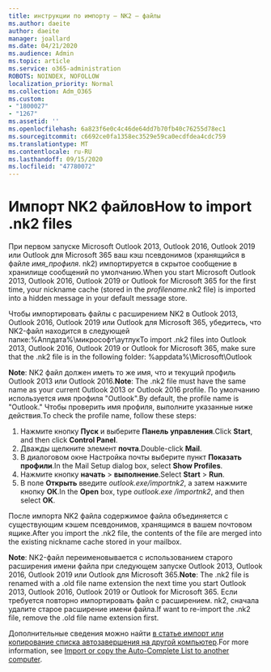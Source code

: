 ```yaml
---
title: инструкции по импорту – NK2 — файлы
ms.author: daeite
author: daeite
manager: joallard
ms.date: 04/21/2020
ms.audience: Admin
ms.topic: article
ms.service: o365-administration
ROBOTS: NOINDEX, NOFOLLOW
localization_priority: Normal
ms.collection: Adm_O365
ms.custom:
- "1800027"
- "1267"
ms.assetid: ''
ms.openlocfilehash: 6a823f6e0c4c46de64dd7b70fb40c76255d78ec1
ms.sourcegitcommit: c6692ce0fa1358ec3529e59ca0ecdfdea4cdc759
ms.translationtype: MT
ms.contentlocale: ru-RU
ms.lasthandoff: 09/15/2020
ms.locfileid: "47780072"
---
```

# <a name="how-to-import-nk2-files"></a><span data-ttu-id="8dfcb-102">Импорт NK2 файлов</span><span class="sxs-lookup"><span data-stu-id="8dfcb-102">How to import .nk2 files</span></span> 

<span data-ttu-id="8dfcb-103">При первом запуске Microsoft Outlook 2013, Outlook 2016, Outlook 2019 или Outlook для Microsoft 365 ваш кэш псевдонимов (хранящийся в файле *имя_профиля*. nk2) импортируется в скрытое сообщение в хранилище сообщений по умолчанию.</span><span class="sxs-lookup"><span data-stu-id="8dfcb-103">When you start Microsoft Outlook 2013, Outlook 2016, Outlook 2019 or Outlook for Microsoft 365 for the first time, your nickname cache (stored in the *profilename*.nk2 file) is imported into a hidden message in your default message store.</span></span>

<span data-ttu-id="8dfcb-104">Чтобы импортировать файлы с расширением NK2 в Outlook 2013, Outlook 2016, Outlook 2019 или Outlook для Microsoft 365, убедитесь, что NK2-файл находится в следующей папке:%Аппдата%\микрософт\аутлук</span><span class="sxs-lookup"><span data-stu-id="8dfcb-104">To import .nk2 files into Outlook 2013, Outlook 2016, Outlook 2019 or Outlook for Microsoft 365, make sure that the .nk2 file is in the following folder: %appdata%\Microsoft\Outlook</span></span>

<span data-ttu-id="8dfcb-105">**Note**: NK2 файл должен иметь то же имя, что и текущий профиль Outlook 2013 или Outlook 2016.</span><span class="sxs-lookup"><span data-stu-id="8dfcb-105">**Note**: The .nk2 file must have the same name as your current Outlook 2013 or Outlook 2016 profile.</span></span> <span data-ttu-id="8dfcb-106">По умолчанию используется имя профиля "Outlook".</span><span class="sxs-lookup"><span data-stu-id="8dfcb-106">By default, the profile name is "Outlook."</span></span> <span data-ttu-id="8dfcb-107">Чтобы проверить имя профиля, выполните указанные ниже действия.</span><span class="sxs-lookup"><span data-stu-id="8dfcb-107">To check the profile name, follow these steps:</span></span> 
1. <span data-ttu-id="8dfcb-108">Нажмите кнопку **Пуск** и выберите **Панель управления**.</span><span class="sxs-lookup"><span data-stu-id="8dfcb-108">Click **Start**, and then click **Control Panel**.</span></span>
2. <span data-ttu-id="8dfcb-109">Дважды щелкните элемент **почта**.</span><span class="sxs-lookup"><span data-stu-id="8dfcb-109">Double-click **Mail**.</span></span>
3. <span data-ttu-id="8dfcb-110">В диалоговом окне Настройка почты выберите пункт **Показать профили**.</span><span class="sxs-lookup"><span data-stu-id="8dfcb-110">In the Mail Setup dialog box, select **Show Profiles**.</span></span>
4. <span data-ttu-id="8dfcb-111">Нажмите кнопку **начать**  >  **выполнение**.</span><span class="sxs-lookup"><span data-stu-id="8dfcb-111">Select **Start** > **Run**.</span></span>
5. <span data-ttu-id="8dfcb-112">В поле **Открыть** введите *outlook.exe/importnk2*, а затем нажмите кнопку **ОК**.</span><span class="sxs-lookup"><span data-stu-id="8dfcb-112">In the **Open** box, type *outlook.exe /importnk2*, and then select **OK**.</span></span> 

<span data-ttu-id="8dfcb-113">После импорта NK2 файла содержимое файла объединяется с существующим кэшем псевдонимов, хранящимся в вашем почтовом ящике.</span><span class="sxs-lookup"><span data-stu-id="8dfcb-113">After you import the .nk2 file, the contents of the file are merged into the existing nickname cache stored in your mailbox.</span></span>

<span data-ttu-id="8dfcb-114">**Note**: NK2-файл переименовывается с использованием старого расширения имени файла при следующем запуске Outlook 2013, Outlook 2016, Outlook 2019 или Outlook для Microsoft 365.</span><span class="sxs-lookup"><span data-stu-id="8dfcb-114">**Note**: The .nk2 file is renamed with a .old file name extension the next time you start Outlook 2013, Outlook 2016, Outlook 2019 or Outlook for Microsoft 365.</span></span> <span data-ttu-id="8dfcb-115">Если требуется повторно импортировать файл с расширением. nk2, сначала удалите старое расширение имени файла.</span><span class="sxs-lookup"><span data-stu-id="8dfcb-115">If want to re-import the .nk2 file, remove the .old file name extension first.</span></span>

<span data-ttu-id="8dfcb-116">Дополнительные сведения можно найти [в статье импорт или копирование списка автозавершения на другой компьютер](https://support.microsoft.com/help/2806550/how-to-import-nk2-files-into-outlook%).</span><span class="sxs-lookup"><span data-stu-id="8dfcb-116">For more information, see [Import or copy the Auto-Complete List to another computer](https://support.microsoft.com/help/2806550/how-to-import-nk2-files-into-outlook%).</span></span>